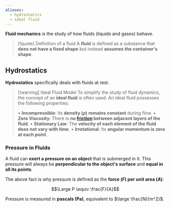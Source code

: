 ```yaml
---
aliases:
  - hydrostatics
  - ideal fluid
---
```


**Fluid mechanics** is the study of how fluids (liquids and gases) behave.

> [!quote] Definition of a fluid
> A **fluid** is defined as a substance that **does not have a fixed shape** but instead **assumes the container's shape**. 


## Hydrostatics

**Hydrostatics** specifically deals with fluids at rest.

> [!warning] Ideal Fluid Model
> To simplify the study of fluid dynamics, the concept of an **ideal fluid** is often used. An ideal fluid possesses the following properties:
> 
> • **Incompressible**: Its **density ($\rho$) remains constant** during flow.
> • **Zero Viscosity**: There is **no [friction](../Mechanics/5.%20Friction.md) between adjacent layers of the fluid**.
> • **Stationary Law**: The **velocity of each element of the fluid does not vary with time**.
> • **Irrotational**: Its **angular momentum is zero at each point**.


### Pressure in Fluids

A fluid can **exert a pressure on an object** that is submerged in it.
This pressure will always be **perpendicular to the object's surface** and **equal in all its points**.

The above fact is why pressure is defined as the **force ($F$) per unit area ($A$)**: 

$$\Large P \equiv \frac{F}{A}$$

Pressure is measured in **pascals (Pa)**, equivalent to $\large \frac{N}{m^2}$.